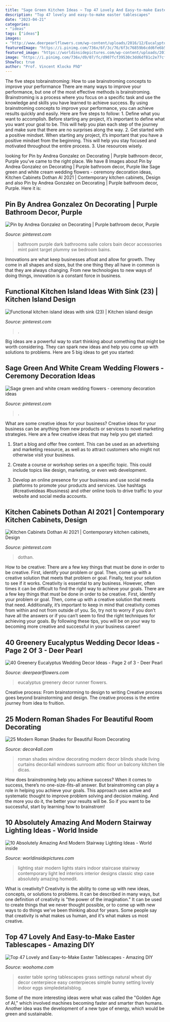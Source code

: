 ```yaml
---
title: "Sage Green Kitchen Ideas ~ Top 47 Lovely And Easy-to-make Easter Tablescapes"
description: "Top 47 lovely and easy-to-make easter tablescapes"
date: "2023-04-21"
categories:
- "ideas"
tags: ["ideas"]
images:
- "http://www.deerpearlflowers.com/wp-content/uploads/2016/12/Eucalyptus-wedding-runner-via-Edyta-Szyszlo.jpg"
featuredImage: "https://i.pinimg.com/736x/6f/3c/76/6f3c76859b6cdd6fe6b5cf9c68688c11.jpg"
featured_image: "https://worldinsidepictures.com/wp-content/uploads/2014/09/64.jpg"
image: "https://i.pinimg.com/736x/d9/07/fc/d907fcf39530c3dd6df81c2e77cfc4a1--dark-purple-bathroom-purple-bathrooms.jpg"
ShowToc: true
author: "Prof. Vincent Klocko PhD"
---
```



The five steps tobrainstroming: How to use brainstroming concepts to improve your performance
There are many ways to improve your performance, but one of the most effective methods is brainstroming. Brainstroming is a process where you focus on a specific task and use the knowledge and skills you have learned to achieve success. By using brainstroming concepts to improve your performance, you can achieve results quickly and easily. Here are five steps to follow: 1. Define what you want to accomplish. Before starting any project, it’s important to define what you want your goal to be. This will help you plan each step of the journey and make sure that there are no surprises along the way. 2. Get started with a positive mindset. When starting any project, it’s important that you have a positive mindset from the beginning. This will help you stay focused and motivated throughout the entire process. 3. Use resources wisely.

	

		
looking for Pin by Andrea Gonzalez on Decorating | Purple bathroom decor, Purple you've came to the right place. We have 8 Images about Pin by Andrea Gonzalez on Decorating | Purple bathroom decor, Purple like Sage green and white cream wedding flowers - ceremony decoration ideas, Kitchen Cabinets Dothan Al 2021 | Contemporary kitchen cabinets, Design and also Pin by Andrea Gonzalez on Decorating | Purple bathroom decor, Purple. Here it is:
		
    
## Pin By Andrea Gonzalez On Decorating | Purple Bathroom Decor, Purple

<img loading=lazy src="https://i.pinimg.com/736x/d9/07/fc/d907fcf39530c3dd6df81c2e77cfc4a1--dark-purple-bathroom-purple-bathrooms.jpg" onerror="this.onerror=null;this.src='https://tse3.mm.bing.net/th?id=OIP.9iaDeckLftT42LtTFFu5fAHaJ3&amp;pid=15.1';" alt="Pin by Andrea Gonzalez on Decorating | Purple bathroom decor, Purple">

_Source: pinterest.com_

>bathroom purple dark bathrooms salle colors bain decor accessories mint paint target plummy sw bedroom bains. 

	

Innovations are what keep businesses afloat and allow for growth. They come in all shapes and sizes, but the one thing they all have in common is that they are always changing. From new technologies to new ways of doing things, innovation is a constant force in business.

    
## Functional Kitchen Island Ideas With Sink (23) | Kitchen Island Design

<img loading=lazy src="https://i.pinimg.com/736x/3c/84/6b/3c846b2a91734ed0f3c2061aaaaf3614.jpg" onerror="this.onerror=null;this.src='https://tse2.mm.bing.net/th?id=OIP.tviXXvRI4gGRrM8eG4IApQHaJ3&amp;pid=15.1';" alt="Functional kitchen island ideas with sink (23) | Kitchen island design">

_Source: pinterest.com_

>. 

	

Big ideas are a powerful way to start thinking about something that might be worth considering. They can spark new ideas and help you come up with solutions to problems. Here are 5 big ideas to get you started: 

    
## Sage Green And White Cream Wedding Flowers - Ceremony Decoration Ideas

<img loading=lazy src="https://i.pinimg.com/736x/73/08/ce/7308ceade62d68112977159cd222b427.jpg" onerror="this.onerror=null;this.src='https://tse1.mm.bing.net/th?id=OIP.006mR8UNEIm5zX4UK6mtZQHaLH&amp;pid=15.1';" alt="Sage green and white cream wedding flowers - ceremony decoration ideas">

_Source: pinterest.com_

>. 

	

What are some creative ideas for your business?
Creative ideas for your business can be anything from new products or services to novel marketing strategies. Here are a few creative ideas that may help you get started:
1. Start a blog and offer free content. This can be used as an advertising and marketing resource, as well as to attract customers who might not otherwise visit your business.

2. Create a course or workshop series on a specific topic. This could include topics like design, marketing, or even web development.

3. Develop an online presence for your business and use social media platforms to promote your products and services. Use hashtags (#creativeideas #business) and other online tools to drive traffic to your website and social media accounts.


    
## Kitchen Cabinets Dothan Al 2021 | Contemporary Kitchen Cabinets, Design

<img loading=lazy src="https://i.pinimg.com/736x/6f/3c/76/6f3c76859b6cdd6fe6b5cf9c68688c11.jpg" onerror="this.onerror=null;this.src='https://tse4.mm.bing.net/th?id=OIP.xqq_MHwXLq_6Zde9lEK_dQHaLE&amp;pid=15.1';" alt="Kitchen Cabinets Dothan Al 2021 | Contemporary kitchen cabinets, Design">

_Source: pinterest.com_

>dothan. 

	

How to be creative: There are a few key things that must be done in order to be creative. First, identify your problem or goal. Then, come up with a creative solution that meets that problem or goal. Finally, test your solution to see if it works.
Creativity is essential to any business. However, often times it can be difficult to find the right way to achieve your goals. There are a few key things that must be done in order to be creative. First, identify your problem or goal. Then, come up with a creative solution that meets that need. Additionally, it’s important to keep in mind that creativity comes from within and not from outside of you. So, try not to worry if you don’t have all the answers or if you can’t seem to find the right techniques for achieving your goals. By following these tips, you will be on your way to becoming more creative and successful in your business career!

    
## 40 Greenery Eucalyptus Wedding Decor Ideas - Page 2 Of 3 - Deer Pearl

<img loading=lazy src="http://www.deerpearlflowers.com/wp-content/uploads/2016/12/Eucalyptus-wedding-runner-via-Edyta-Szyszlo.jpg" onerror="this.onerror=null;this.src='https://tse3.mm.bing.net/th?id=OIP.2uv9ZeFOkBsOkYCa7iSmNQHaLH&amp;pid=15.1';" alt="40 Greenery Eucalyptus Wedding Decor Ideas - Page 2 of 3 - Deer Pearl">

_Source: deerpearlflowers.com_

>eucalyptus greenery decor runner flowers. 

	

Creative process: From brainstorming to design to writing
Creative process goes beyond brainstorming and design. The creative process is the entire journey from idea to fruition.

    
## 25 Modern Roman Shades For Beautiful Room Decorating

<img loading=lazy src="http://www.decor4all.com/wp-content/uploads/2015/07/modern-decor-ideas-roman-shades-window-coverings-18.jpg" onerror="this.onerror=null;this.src='https://tse1.mm.bing.net/th?id=OIP.mUoLlVT4d6V19IJLdLBmswAAAA&amp;pid=15.1';" alt="25 Modern Roman Shades for Beautiful Room Decorating">

_Source: decor4all.com_

>roman shades window decorating modern decor blinds shade living curtains decor4all windows sunroom attic floor un balcony kitchen tile dicas. 

	

How does brainstroming help you achieve success?
When it comes to success, there’s no one-size-fits-all answer. But brainstroming can play a role in helping you achieve your goals. This approach uses active and systematic thought to improve problem solving and decision making. And the more you do it, the better your results will be. So if you want to be successful, start by learning how to brainstrom!

    
## 10 Absolutely Amazing And Modern Stairway Lighting Ideas - World Inside

<img loading=lazy src="https://worldinsidepictures.com/wp-content/uploads/2014/09/64.jpg" onerror="this.onerror=null;this.src='https://tse3.mm.bing.net/th?id=OIP.RRIvqc5igGen8nj646-T6gHaKQ&amp;pid=15.1';" alt="10 Absolutely Amazing And Modern Stairway Lighting Ideas - World inside">

_Source: worldinsidepictures.com_

>lighting stair modern lights stairs indoor staircase stairway contemporary light led interiors interior designs classic step case absolutely amazing homedit. 

	

What is creativity?
Creativity is the ability to come up with new ideas, concepts, or solutions to problems. It can be described in many ways, but one definition of creativity is "the power of the imagination." It can be used to create things that we never thought possible, or to come up with new ways to do things we've been thinking about for years. Some people say that creativity is what makes us human, and it's what makes us most creative.

    
## Top 47 Lovely And Easy-to-Make Easter Tablescapes - Amazing DIY

<img loading=lazy src="https://www.woohome.com/wp-content/uploads/2016/02/tablescapes-for-easter-23.jpg" onerror="this.onerror=null;this.src='https://tse1.mm.bing.net/th?id=OIP.baAO8JLaKoeuNoBXbo3dtgHaJ4&amp;pid=15.1';" alt="Top 47 Lovely and Easy-to-Make Easter Tablescapes - Amazing DIY">

_Source: woohome.com_

>easter table spring tablescapes grass settings natural wheat diy decor centerpiece easy centerpieces simple bunny setting lovely indoor eggs simpledetailsblog. 

	

Some of the more interesting ideas were what was called the "Golden Age of AI," which involved machines becoming faster and smarter than humans. Another idea was the development of a new type of energy, which would be green and sustainable.

